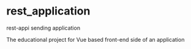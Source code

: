 # rest_application
rest-appi sending application

The educational project for Vue based front-end side of an application 
